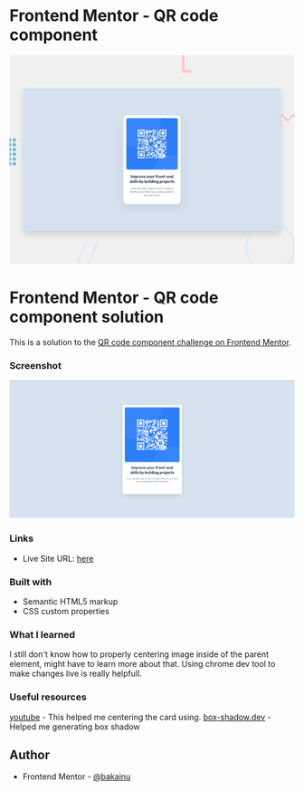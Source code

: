 # Frontend Mentor - QR code component

![Design preview for the QR code component coding challenge](./design/desktop-preview.jpg)

# Frontend Mentor - QR code component solution

This is a solution to the [QR code component challenge on Frontend Mentor](https://www.frontendmentor.io/challenges/qr-code-component-iux_sIO_H).

### Screenshot

![](./images/Screenshot.png)

### Links

- Live Site URL: [here](https://qr-code-component-main-theta.vercel.app/)

### Built with

- Semantic HTML5 markup
- CSS custom properties

### What I learned

I still don't know how to properly centering image inside of the parent element, might have to learn more about that. Using chrome dev tool to make changes live is really helpfull.

### Useful resources

[youtube](https://www.youtube.com/watch?v=jx5jmI0UlXU) - This helped me centering the card using.
[box-shadow.dev](https://box-shadow.dev/) - Helped me generating box shadow

## Author

- Frontend Mentor - [@bakainu](https://www.frontendmentor.io/profile/bakainu)
